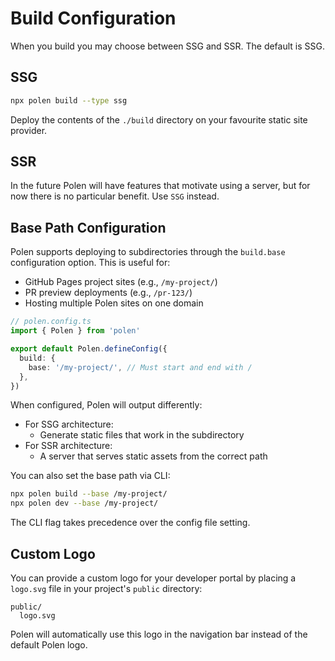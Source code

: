 # Build Configuration

When you build you may choose between SSG and SSR. The default is SSG.

## SSG

```sh
npx polen build --type ssg
```

Deploy the contents of the `./build` directory on your favourite static site provider.

## SSR

In the future Polen will have features that motivate using a server, but for now there is no particular benefit. Use `SSG` instead.

## Base Path Configuration

Polen supports deploying to subdirectories through the `build.base` configuration option. This is useful for:

- GitHub Pages project sites (e.g., `/my-project/`)
- PR preview deployments (e.g., `/pr-123/`)
- Hosting multiple Polen sites on one domain

```ts
// polen.config.ts
import { Polen } from 'polen'

export default Polen.defineConfig({
  build: {
    base: '/my-project/', // Must start and end with /
  },
})
```

When configured, Polen will output differently:

- For SSG architecture:
  - Generate static files that work in the subdirectory
- For SSR architecture:
  - A server that serves static assets from the correct path

You can also set the base path via CLI:

```bash
npx polen build --base /my-project/
npx polen dev --base /my-project/
```

The CLI flag takes precedence over the config file setting.

## Custom Logo

You can provide a custom logo for your developer portal by placing a `logo.svg` file in your project's `public` directory:

```
public/
  logo.svg
```

Polen will automatically use this logo in the navigation bar instead of the default Polen logo.
